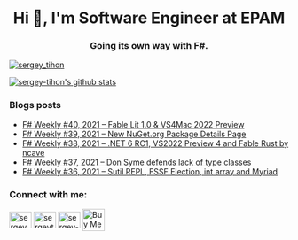 <h1 align="center">Hi 👋, I'm Software Engineer at EPAM</h1>
<h3 align="center">Going its own way with F#.</h3>

<!---
<p align="left"> <img src="https://komarev.com/ghpvc/?username=sergey-tihon&label=Profile%20views&color=0e75b6&style=flat" alt="sergey-tihon" /> </p>

<p align="left"> <a href="https://github.com/ryo-ma/github-profile-trophy"><img src="https://github-profile-trophy.vercel.app/?username=sergey-tihon" alt="sergey-tihon" /></a> </p>
-->

<p align="left"> <a href="https://twitter.com/sergey_tihon" target="blank"><img src="https://img.shields.io/twitter/follow/sergey_tihon?logo=twitter&style=for-the-badge" alt="sergey_tihon" /></a> </p>

[![sergey-tihon's github stats](https://github-readme-stats.vercel.app/api?username=sergey-tihon&bg_color=30,e96443,904e95&title_color=fff&text_color=fff&show_icons=false&count_private=true&include_all_commits=true)](https://github.com/sergey-tihon)

### Blogs posts
<!-- BLOG-POST-LIST:START -->
- [F# Weekly #40, 2021 – Fable.Lit 1.0 & VS4Mac 2022 Preview](https://sergeytihon.com/2021/10/02/f-weekly-40-2021-fable-lit-1-0-vs4mac-2022-preview/)
- [F# Weekly #39, 2021 – New NuGet.org Package Details Page](https://sergeytihon.com/2021/09/25/f-weekly-39-2021-new-nuget-org-package-details-page/)
- [F# Weekly #38, 2021 – .NET 6 RC1, VS2022 Preview 4 and Fable Rust by ncave](https://sergeytihon.com/2021/09/18/f-weekly-38-2021-net-6-rc1-vs2022-preview-4-and-fable-rust-by-ncave/)
- [F# Weekly #37, 2021 – Don Syme defends lack of type classes](https://sergeytihon.com/2021/09/11/f-weekly-37-2021-don-syme-defends-lack-of-type-classes/)
- [F# Weekly #36, 2021 – Sutil REPL, FSSF Election, int array and Myriad](https://sergeytihon.com/2021/09/04/f-weekly-36-2021-sutil-rep-fssf-election-int-array-and-myriad/)
<!-- BLOG-POST-LIST:END -->

<p align="left"> 
<h3 align="left">Connect with me:</h3>
<a href="https://twitter.com/sergey_tihon" target="blank"><img align="center" src="https://cdn.jsdelivr.net/npm/simple-icons@3.0.1/icons/twitter.svg" alt="sergey_tihon" height="30" width="40" /></a>
<a href="https://linkedin.com/in/sergeytihon" target="blank"><img align="center" src="https://cdn.jsdelivr.net/npm/simple-icons@3.0.1/icons/linkedin.svg" alt="sergeytihon" height="30" width="40" /></a>
<a href="https://stackoverflow.com/users/sergey-tihon" target="blank"><img align="center" src="https://cdn.jsdelivr.net/npm/simple-icons@3.0.1/icons/stackoverflow.svg" alt="sergey-tihon" height="30" width="40" /></a>
<a href="https://www.buymeacoffee.com/sergeytihon" target="_blank"><img align="center"  src="https://cdn.buymeacoffee.com/buttons/v2/default-yellow.png" alt="Buy Me A Coffee" height="40" /></a>
</p>

<!---
<h3 align="left">Languages and Tools:</h3>
<p align="left"> 
  <a href="https://dotnet.microsoft.com/" target="_blank"> <img src="https://devicons.github.io/devicon/devicon.git/icons/dot-net/dot-net-original-wordmark.svg" alt="dotnet" width="40" height="40"/> </a> 
  <a href="https://fsharp.org" target="_blank"> <img src="https://fsharp.org/img/logo/fsharp.svg" alt="fsharp" width="40" height="40"/> </a> 
  <a href="https://www.w3schools.com/cs/" target="_blank"> <img src="https://devicons.github.io/devicon/devicon.git/icons/csharp/csharp-original.svg" alt="csharp" width="40" height="40"/> </a> 
  <a href="https://azure.microsoft.com/en-in/" target="_blank"> <img src="https://www.vectorlogo.zone/logos/microsoft_azure/microsoft_azure-icon.svg" alt="azure" width="40" height="40"/> </a>  </p>

<p><img align="left" src="https://github-readme-stats.vercel.app/api/top-langs/?username=sergey-tihon&layout=compact" alt="sergey-tihon" /></p>

<p>&nbsp;<img align="center" src="https://github-readme-stats.vercel.app/api?username=sergey-tihon&show_icons=true" alt="sergey-tihon" /></p>
-->
